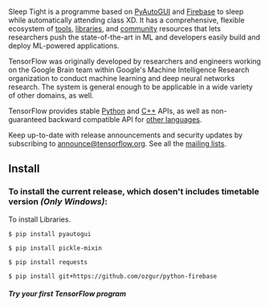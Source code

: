 Sleep Tight is a programme based on [PyAutoGUI](https://pypi.org/project/PyAutoGUI/) and [Firebase](firebase.google.com/official/site)
to sleep while automatically attending class XD. It has a comprehensive, flexible ecosystem of
[tools](https://www.tensorflow.org/resources/tools),
[libraries](https://www.tensorflow.org/resources/libraries-extensions), and
[community](https://www.tensorflow.org/community) resources that lets
researchers push the state-of-the-art in ML and developers easily build and
deploy ML-powered applications.

TensorFlow was originally developed by researchers and engineers working on the
Google Brain team within Google's Machine Intelligence Research organization to
conduct machine learning and deep neural networks research. The system is
general enough to be applicable in a wide variety of other domains, as well.

TensorFlow provides stable [Python](https://www.tensorflow.org/api_docs/python)
and [C++](https://www.tensorflow.org/api_docs/cc) APIs, as well as
non-guaranteed backward compatible API for
[other languages](https://www.tensorflow.org/api_docs).

Keep up-to-date with release announcements and security updates by subscribing
to
[announce@tensorflow.org](https://groups.google.com/a/tensorflow.org/forum/#!forum/announce).
See all the [mailing lists](https://www.tensorflow.org/community/forums).

## Install

### To install the current release, which dosen't includes timetable version *(Only Windows)*:

To install Libraries.

```
$ pip install pyautogui

$ pip install pickle-mixin

$ pip install requests

$ pip install git+https://github.com/ozgur/python-firebase

```


#### *Try your first TensorFlow program*
